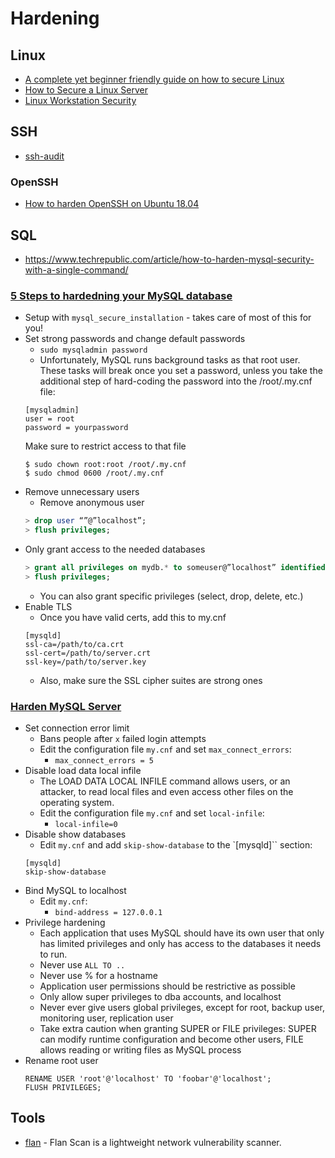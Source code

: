 # Hardening

## Linux
- [A complete yet beginner friendly guide on how to secure Linux](https://www.reddit.com/r/linux/comments/ns7r7o/a_complete_yet_beginner_friendly_guide_on_how_to/)
- [How to Secure a Linux Server](https://github.com/imthenachoman/How-To-Secure-A-Linux-Server)
- [Linux Workstation Security](https://github.com/lfit/itpol/blob/master/linux-workstation-security.md)

## SSH
- [ssh-audit](https://github.com/jtesta/ssh-audit)

### OpenSSH
- [How to harden OpenSSH on Ubuntu 18.04](https://www.digitalocean.com/community/tutorials/how-to-harden-openssh-on-ubuntu-18-04)

## SQL
- https://www.techrepublic.com/article/how-to-harden-mysql-security-with-a-single-command/

### [5 Steps to hardedning your MySQL database](https://medium.com/linode-cube/5-essential-steps-to-hardening-your-mysql-database-591e477bbbd7)
- Setup with `mysql_secure_installation` - takes care of most of this for you!
- Set strong passwords and change default passwords
  - `sudo mysqladmin password`
  - Unfortunately, MySQL runs background tasks as that root user. These tasks will break once you set a password, unless you take the additional step of hard-coding the password into the /root/.my.cnf file:
  ```
  [mysqladmin]
  user = root
  password = yourpassword
  ```
  Make sure to restrict access to that file
  ```
  $ sudo chown root:root /root/.my.cnf
  $ sudo chmod 0600 /root/.my.cnf
  ```
- Remove unnecessary users
  - Remove anonymous user
  ```sql
  > drop user “”@”localhost”;
  > flush privileges;
  ```
- Only grant access to the needed databases
  ```sql
  > grant all privileges on mydb.* to someuser@”localhost” identified by ‘astrongpassword’;
  > flush privileges;
  ```
  - You can also grant specific privileges (select, drop, delete, etc.)
- Enable TLS
  - Once you have valid certs, add this to my.cnf
  ```
  [mysqld]
  ssl-ca=/path/to/ca.crt
  ssl-cert=/path/to/server.crt
  ssl-key=/path/to/server.key
  ```
  - Also, make sure the SSL cipher suites are strong ones

### [Harden MySQL Server](https://www.tecklyfe.com/harden-mysql-server/)
- Set connection error limit
  - Bans people after `x` failed login attempts
  - Edit the configuration file `my.cnf` and set `max_connect_errors`:
    - `max_connect_errors = 5`
- Disable load data local infile
  - The LOAD DATA LOCAL INFILE command allows users, or an attacker, to read local files and even access other files on the operating system.
  - Edit the configuration file `my.cnf` and set `local-infile`:
    - `local-infile=0`
- Disable show databases
  - Edit `my.cnf` and add `skip-show-database` to the `[mysqld]`` section:
  ```
  [mysqld]
  skip-show-database
  ```
- Bind MySQL to localhost
  - Edit `my.cnf`:
    - `bind-address = 127.0.0.1`
- Privilege hardening
  - Each application that uses MySQL should have its own user that only has limited privileges and only has access to the databases it needs to run.
  - Never use `ALL TO ..`
  - Never use % for a hostname
  - Application user permissions should be restrictive as possible
  - Only allow super privileges to dba accounts, and localhost
  - Never ever give users global privileges, except for root, backup user, monitoring user, replication user
  - Take extra caution when granting SUPER or FILE privileges: SUPER can modify runtime configuration and become other users, FILE allows reading or writing files as MySQL process
- Rename root user
  ```mysql
  RENAME USER 'root'@'localhost' TO 'foobar'@'localhost';
  FLUSH PRIVILEGES;
  ```

## Tools
- [flan](https://github.com/cloudflare/flan) - Flan Scan is a lightweight network vulnerability scanner.
